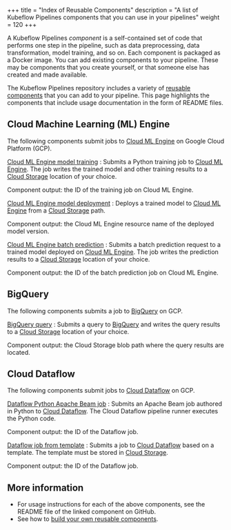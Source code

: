 +++
title = "Index of Reusable Components"
description = "A list of Kubeflow Pipelines components that you can use in your pipelines"
weight = 120
+++

A Kubeflow Pipelines *component* is a self-contained set of code that performs 
one step in the pipeline, such as data preprocessing, data transformation, model
training, and so on. Each component is packaged as a Docker image.
You can add existing components to your pipeline. These may be components that
you create yourself, or that someone else has created and made available.

The Kubeflow Pipelines repository includes a variety of 
[reusable components](https://github.com/kubeflow/pipelines/tree/master/components)
that you can add to your pipeline. This page highlights the components that
include usage documentation in the form of README files.

## Cloud Machine Learning (ML) Engine

The following components submit jobs to
[Cloud ML Engine](https://cloud.google.com/ml-engine/docs/)
on Google Cloud Platform (GCP).

[Cloud ML Engine model training](https://github.com/kubeflow/pipelines/tree/master/components/gcp/ml_engine/train)
: Submits a Python training job to 
  [Cloud ML Engine](https://cloud.google.com/ml-engine/docs/).
  The job writes the trained model and other training results to a
  [Cloud Storage](https://cloud.google.com/storage/docs/) location of your
  choice.
  
  Component output: the ID of the training job on Cloud ML Engine.

[Cloud ML Engine model deployment](https://github.com/kubeflow/pipelines/tree/master/components/gcp/ml_engine/deploy)
: Deploys a trained model to 
  [Cloud ML Engine](https://cloud.google.com/ml-engine/docs/)
  from a [Cloud Storage](https://cloud.google.com/storage/docs/) path.
  
  Component output: the Cloud ML Engine resource name of the deployed 
  model version.

[Cloud ML Engine batch prediction](https://github.com/kubeflow/pipelines/tree/master/components/gcp/ml_engine/batch_predict)
: Submits a batch prediction request to a trained model deployed on 
  [Cloud ML Engine](https://cloud.google.com/ml-engine/docs/).
  The job writes the prediction results to a
  [Cloud Storage](https://cloud.google.com/storage/docs/) location of your
  choice.
  
  Component output: the ID of the batch prediction job on Cloud ML Engine.

## BigQuery

The following components submits a job to
[BigQuery](https://cloud.google.com/bigquery/docs/) on GCP.

[BigQuery query](https://github.com/kubeflow/pipelines/tree/master/components/gcp/bigquery/query)
: Submits a query to [BigQuery](https://cloud.google.com/bigquery/docs/) 
  and writes the query results to a 
  [Cloud Storage](https://cloud.google.com/storage/docs/) location of your
  choice.
  
  Component output: the Cloud Storage blob path where the query results are located.

## Cloud Dataflow

The following components submit jobs to
[Cloud Dataflow](https://cloud.google.com/dataflow/docs/) on GCP.

[Dataflow Python Apache Beam job](https://github.com/kubeflow/pipelines/tree/master/components/gcp/dataflow/launch_python)
: Submits an Apache Beam job authored in Python to 
  [Cloud Dataflow](https://cloud.google.com/dataflow/docs/). 
  The Cloud Dataflow pipeline runner executes the Python code.
  
  Component output: the ID of the Dataflow job.

[Dataflow job from template](https://github.com/kubeflow/pipelines/tree/master/components/gcp/dataflow/launch_template)
: Submits a job to
  [Cloud Dataflow](https://cloud.google.com/dataflow/docs/) based on a template.
  The template must be stored in
  [Cloud Storage](https://cloud.google.com/storage/docs/). 
  
  Component output: the ID of the Dataflow job.

## More information

* For usage instructions for each of the above components, see the README file 
  of the linked component on GitHub.
* See how to [build your own reusable 
  components](/docs/pipelines/sdk/component-development/).
